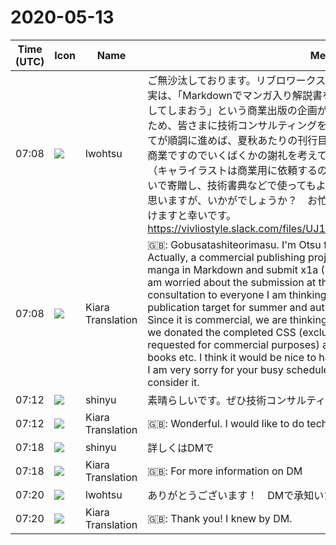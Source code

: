 # 2020-05-13

|Time (UTC)|Icon|Name|Message|
|---|---|---|---|
|07:08|![](https://secure.gravatar.com/avatar/6a1342affe7c337c61db338b633abef3.jpg?s=72&d=https%3A%2F%2Fa.slack-edge.com%2Fdf10d%2Fimg%2Favatars%2Fava_0024-72.png)|lwohtsu|ご無沙汰しております。リブロワークスの大津です。<br>実は、「Markdownでマンガ入り解説書を作ってVivliostyleでx1a入稿（1C刷り）してしまおう」という商業出版の企画が起ち上がりまして、初挑戦で入稿が不安なため、皆さまに技術コンサルティングをお願いできないかと考えております。すべてが順調に進めば、夏秋あたりの刊行目標です。<br>商業ですのでいくばくかの謝礼を考えておりますが、それに加えて完成したCSS（キャライラストは商業用に依頼するので、それは除きます）をオープンソース扱いで寄贈し、技術書典などで使ってもよいことにすると話題にもなってよさそうに思いますが、いかがでしょうか？　お忙しい中誠に恐れ入りますが、ご検討いただけますと幸いです。<br>https://vivliostyle.slack.com/files/UJ1U19SU9/F013JNM4G1Z/imageshot.png|
|07:08|![](https://avatars.slack-edge.com/2019-08-21/732685848020_f3f20736795184660348_72.png)|Kiara Translation|🇬🇧: Gobusatashiteorimasu. I'm Otsu from Libro Works.<br>Actually, a commercial publishing project called “Create a commentary with manga in Markdown and submit x1a (1C print) in Vivliostyle” has started, so I am worried about the submission at the first challenge, so technical consultation to everyone I am thinking that I can ask you. If all goes well, it is a publication target for summer and autumn.<br>Since it is commercial, we are thinking of some rewards, but in addition to that we donated the completed CSS (excluding that as the character illustration is requested for commercial purposes) as open source and used in technical books etc. I think it would be nice to have a good discussion, but how about it? I am very sorry for your busy schedule, but I would appreciate it if you could consider it.|
|07:12|![](https://avatars.slack-edge.com/2018-04-27/354445776386_e258f5ed5ba887b08668_72.jpg)|shinyu|素晴らしいです。ぜひ技術コンサルティングさせていただきたいです。|
|07:12|![](https://avatars.slack-edge.com/2019-08-21/732685848020_f3f20736795184660348_72.png)|Kiara Translation|🇬🇧: Wonderful. I would like to do technical consulting.|
|07:18|![](https://avatars.slack-edge.com/2018-04-27/354445776386_e258f5ed5ba887b08668_72.jpg)|shinyu|詳しくはDMで|
|07:18|![](https://avatars.slack-edge.com/2019-08-21/732685848020_f3f20736795184660348_72.png)|Kiara Translation|🇬🇧: For more information on DM|
|07:20|![](https://secure.gravatar.com/avatar/6a1342affe7c337c61db338b633abef3.jpg?s=72&d=https%3A%2F%2Fa.slack-edge.com%2Fdf10d%2Fimg%2Favatars%2Fava_0024-72.png)|lwohtsu|ありがとうございます！　DMで承知いたしました。|
|07:20|![](https://avatars.slack-edge.com/2019-08-21/732685848020_f3f20736795184660348_72.png)|Kiara Translation|🇬🇧: Thank you! I knew by DM.|
